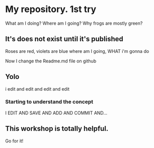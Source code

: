 # My repository. 1st try

What am I doing?
Where am I going? 
Why frogs are mostly green?



## It's does not exist until it's published

Roses are red, violets are blue
where am I going, WHAT i'm gonna do

Now I change the Readme.md file on github

## Yolo
i edit and edit and edit and edit


### Starting to understand the concept

I EDIT AND SAVE AND ADD AND COMMIT AND...


## This workshop is totally helpful.
Go for it!
